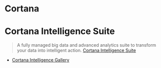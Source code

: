 # Cortana



# Cortana Intelligence Suite

> A fully managed big data and advanced analytics suite to transform your data into intelligent action. [Cortana Intelligence Suite](https://www.microsoft.com/en-us/server-cloud/cortana-intelligence-suite/)


- [Cortana Intelligence Gallery](http://gallery.cortanaintelligence.com/?r=legacy)
